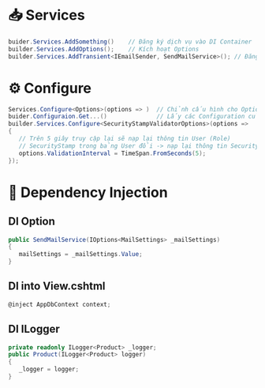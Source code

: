 # 📥 Services
```csharp
buider.Services.AddSomething()    // Đăng ký dịch vụ vào DI Container
builder.Services.AddOptions();    // Kích hoạt Options
builder.Services.AddTransient<IEmailSender, SendMailService>(); // Đăng ký dịch vụ SendMail : IEmailSender vào hệ thống
```
# ⚙️ Configure
```csharp
Services.Configure<Options>(options => )  // Chỉnh cấu hình cho Options
buider.Configuraion.Get...()              // Lấy các Configuration của hệ thống 
builder.Services.Configure<SecurityStampValidatorOptions>(options =>
{
   // Trên 5 giây truy cập lại sẽ nạp lại thông tin User (Role)
   // SecurityStamp trong bảng User đổi -> nạp lại thông tin Security
   options.ValidationInterval = TimeSpan.FromSeconds(5);
});
```
# 💉 Dependency Injection
## DI Option
```csharp
public SendMailService(IOptions<MailSettings> _mailSettings)
{
   mailSettings = _mailSettings.Value;
}
```
## DI into View.cshtml 
```csharp
@inject AppDbContext context;
```
## DI ILogger
```csharp
private readonly ILogger<Product> _logger;
public Product(ILogger<Product> logger)
{
   _logger = logger;
}
```